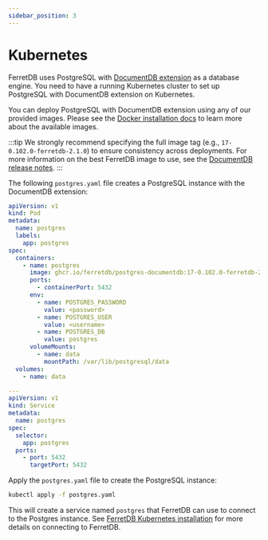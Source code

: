 ```yaml
---
sidebar_position: 3
---
```


# Kubernetes

FerretDB uses PostgreSQL with [DocumentDB extension](https://github.com/microsoft/documentdb) as a database engine.
You need to have a running Kubernetes cluster to set up PostgreSQL with DocumentDB extension on Kubernetes.

You can deploy PostgreSQL with DocumentDB extension using any of our provided images.
Please see the [Docker installation docs](../documentdb/docker.md) to learn more about the available images.

:::tip
We strongly recommend specifying the full image tag (e.g., `17-0.102.0-ferretdb-2.1.0`)
to ensure consistency across deployments.
For more information on the best FerretDB image to use, see the [DocumentDB release notes](https://github.com/FerretDB/documentdb/releases/).
:::

The following `postgres.yaml` file creates a PostgreSQL instance with the DocumentDB extension:

```yaml
apiVersion: v1
kind: Pod
metadata:
  name: postgres
  labels:
    app: postgres
spec:
  containers:
    - name: postgres
      image: ghcr.io/ferretdb/postgres-documentdb:17-0.102.0-ferretdb-2.1.0
      ports:
        - containerPort: 5432
      env:
        - name: POSTGRES_PASSWORD
          value: <password>
        - name: POSTGRES_USER
          value: <username>
        - name: POSTGRES_DB
          value: postgres
      volumeMounts:
        - name: data
          mountPath: /var/lib/postgresql/data
  volumes:
    - name: data

---
apiVersion: v1
kind: Service
metadata:
  name: postgres
spec:
  selector:
    app: postgres
  ports:
    - port: 5432
      targetPort: 5432
```

Apply the `postgres.yaml` file to create the PostgreSQL instance:

```sh
kubectl apply -f postgres.yaml
```

This will create a service named `postgres` that FerretDB can use to connect to the Postgres instance.
See [FerretDB Kubernetes installation](../ferretdb/kubernetes.md) for more details on connecting to FerretDB.
